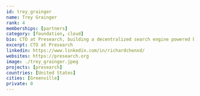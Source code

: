 ```yaml
---
id: trey_grainger
name: Trey Grainger
rank: 4
memberships: [partners]
category: [foundation, cloud]
bio: CTO at Presearch, building a decentralized search engine powered by community. Experienced Engineering and Data Science Executive with a demonstrated history building incredibly strong software teams and products. Particularly strong background in the Search and Information Retrieval, Recommendation Systems, and Data Analytics spaces.
excerpt: CTO at Presearch
linkedin: https://www.linkedin.com/in/richardchenxd/
websites: https://presearch.org
image: ./trey_grainger.jpeg
projects: [presearch]
countries: [United States]
cities: [Greenville]
private: 0
---
```


